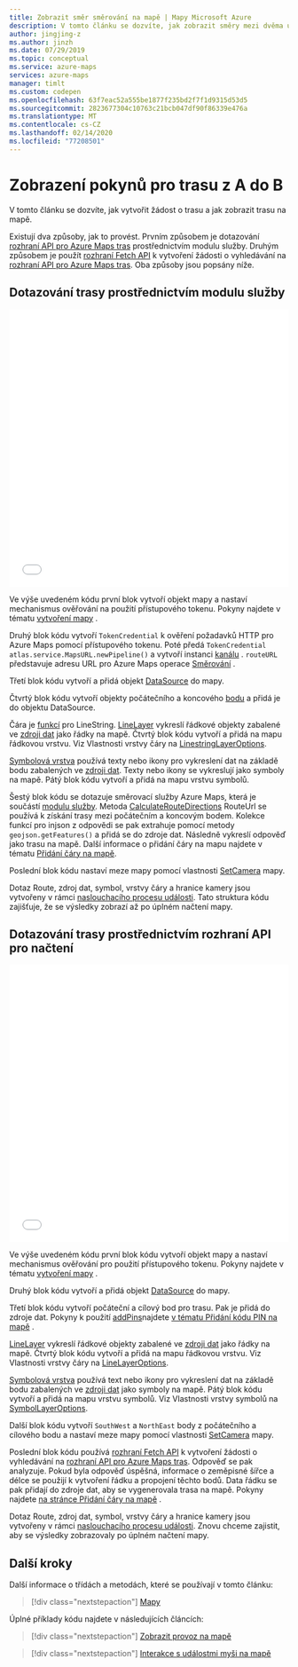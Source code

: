 ```yaml
---
title: Zobrazit směr směrování na mapě | Mapy Microsoft Azure
description: V tomto článku se dozvíte, jak zobrazit směry mezi dvěma umístěními na mapě pomocí webové sady SDK Microsoft Azure Maps.
author: jingjing-z
ms.author: jinzh
ms.date: 07/29/2019
ms.topic: conceptual
ms.service: azure-maps
services: azure-maps
manager: timlt
ms.custom: codepen
ms.openlocfilehash: 63f7eac52a555be1877f235bd2f7f1d9315d53d5
ms.sourcegitcommit: 2823677304c10763c21bcb047df90f86339e476a
ms.translationtype: MT
ms.contentlocale: cs-CZ
ms.lasthandoff: 02/14/2020
ms.locfileid: "77208501"
---
```

# <a name="show-directions-from-a-to-b"></a>Zobrazení pokynů pro trasu z A do B

V tomto článku se dozvíte, jak vytvořit žádost o trasu a jak zobrazit trasu na mapě.

Existují dva způsoby, jak to provést. Prvním způsobem je dotazování [rozhraní API pro Azure Maps tras](https://docs.microsoft.com/rest/api/maps/route/getroutedirections) prostřednictvím modulu služby. Druhým způsobem je použít [rozhraní Fetch API](https://fetch.spec.whatwg.org/) k vytvoření žádosti o vyhledávání na [rozhraní API pro Azure Maps tras](https://docs.microsoft.com/rest/api/maps/route/getroutedirections). Oba způsoby jsou popsány níže.

## <a name="query-the-route-via-service-module"></a>Dotazování trasy prostřednictvím modulu služby

<iframe height='500' scrolling='no' title='Zobrazit pokyny od A do B na mapě (modul služby)' src='//codepen.io/azuremaps/embed/RBZbep/?height=265&theme-id=0&default-tab=js,result&embed-version=2&editable=true' frameborder='no' allowtransparency='true' allowfullscreen='true' style='width: 100%;'>Pomocí Azure Maps (<a href='https://codepen.io/azuremaps'>@azuremaps</a>) na <a href='https://codepen.io'>CodePen</a>se na <a href='https://codepen.io/azuremaps/pen/RBZbep/'>mapě (modul služby) Podívejte na pero, které ukazuje směr od a do B</a> .
</iframe>

Ve výše uvedeném kódu první blok vytvoří objekt mapy a nastaví mechanismus ověřování na použití přístupového tokenu. Pokyny najdete v tématu [vytvoření mapy](./map-create.md) .

Druhý blok kódu vytvoří `TokenCredential` k ověření požadavků HTTP pro Azure Maps pomocí přístupového tokenu. Poté předá `TokenCredential` `atlas.service.MapsURL.newPipeline()` a vytvoří instanci [kanálu](https://docs.microsoft.com/javascript/api/azure-maps-rest/atlas.service.pipeline?view=azure-maps-typescript-latest) . `routeURL` představuje adresu URL pro Azure Maps operace [Směrování](https://docs.microsoft.com/rest/api/maps/route) .

Třetí blok kódu vytvoří a přidá objekt [DataSource](https://docs.microsoft.com/javascript/api/azure-maps-control/atlas.source.datasource?view=azure-iot-typescript-latest) do mapy.

Čtvrtý blok kódu vytvoří objekty počátečního a koncového [bodu](https://docs.microsoft.com/javascript/api/azure-maps-control/atlas.data.point?view=azure-iot-typescript-latest) a přidá je do objektu DataSource.

Čára je [funkcí](https://docs.microsoft.com/javascript/api/azure-maps-control/atlas.data.feature?view=azure-iot-typescript-latest) pro LineString. [LineLayer](https://docs.microsoft.com/javascript/api/azure-maps-control/atlas.layer.linelayer?view=azure-iot-typescript-latest) vykreslí řádkové objekty zabalené ve [zdroji dat](https://docs.microsoft.com/javascript/api/azure-maps-control/atlas.source.datasource?view=azure-iot-typescript-latest) jako řádky na mapě. Čtvrtý blok kódu vytvoří a přidá na mapu řádkovou vrstvu. Viz Vlastnosti vrstvy čáry na [LinestringLayerOptions](https://docs.microsoft.com/javascript/api/azure-maps-control/atlas.linelayeroptions?view=azure-iot-typescript-latest).

[Symbolová vrstva](https://docs.microsoft.com/javascript/api/azure-maps-control/atlas.layer.symbollayer?view=azure-iot-typescript-latest) používá texty nebo ikony pro vykreslení dat na základě bodu zabalených ve [zdroji dat](https://docs.microsoft.com/javascript/api/azure-maps-control/atlas.source.datasource?view=azure-iot-typescript-latest). Texty nebo ikony se vykreslují jako symboly na mapě. Pátý blok kódu vytvoří a přidá na mapu vrstvu symbolů.

Šestý blok kódu se dotazuje směrovací služby Azure Maps, která je součástí [modulu služby](how-to-use-services-module.md). Metoda [CalculateRouteDirections](https://docs.microsoft.com/javascript/api/azure-maps-rest/atlas.service.routeurl?view=azure-iot-typescript-latest#methods) RouteUrl se používá k získání trasy mezi počátečním a koncovým bodem. Kolekce funkcí pro injson z odpovědi se pak extrahuje pomocí metody `geojson.getFeatures()` a přidá se do zdroje dat. Následně vykreslí odpověď jako trasu na mapě. Další informace o přidání čáry na mapu najdete v tématu [Přidání čáry na mapě](map-add-line-layer.md).

Poslední blok kódu nastaví meze mapy pomocí vlastnosti [SetCamera](https://docs.microsoft.com/javascript/api/azure-maps-control/atlas.map?view=azure-iot-typescript-latest#setcamera-cameraoptions---cameraboundsoptions---animationoptions-) mapy.

Dotaz Route, zdroj dat, symbol, vrstvy čáry a hranice kamery jsou vytvořeny v rámci [naslouchacího procesu události](https://docs.microsoft.com/javascript/api/azure-maps-control/atlas.map?view=azure-iot-typescript-latest#events). Tato struktura kódu zajišťuje, že se výsledky zobrazí až po úplném načtení mapy.

## <a name="query-the-route-via-fetch-api"></a>Dotazování trasy prostřednictvím rozhraní API pro načtení

<iframe height='500' scrolling='no' title='Zobrazit směr od A do B na mapě' src='//codepen.io/azuremaps/embed/zRyNmP/?height=469&theme-id=0&default-tab=js,result&embed-version=2&editable=true' frameborder='no' allowtransparency='true' allowfullscreen='true' style='width: 100%;'>Přečtěte si informace o tom, jak se na mapě Azure Maps (@azuremaps) v <a href='https://codepen.io'>CodePen</a>(<a href='https://codepen.io/azuremaps'> </a>) zobrazuje <a href='https://codepen.io/azuremaps/pen/zRyNmP/'>směr</a> pera.
</iframe>

Ve výše uvedeném kódu první blok kódu vytvoří objekt mapy a nastaví mechanismus ověřování pro použití přístupového tokenu. Pokyny najdete v tématu [vytvoření mapy](./map-create.md) .

Druhý blok kódu vytvoří a přidá objekt [DataSource](https://docs.microsoft.com/javascript/api/azure-maps-control/atlas.source.datasource?view=azure-iot-typescript-latest) do mapy.

Třetí blok kódu vytvoří počáteční a cílový bod pro trasu. Pak je přidá do zdroje dat. Pokyny k použití [addPins](https://docs.microsoft.com/javascript/api/azure-maps-control/atlas.map?view=azure-iot-typescript-latest)najdete [v tématu Přidání kódu PIN na mapě](map-add-pin.md) .

[LineLayer](https://docs.microsoft.com/javascript/api/azure-maps-control/atlas.layer.linelayer?view=azure-iot-typescript-latest) vykreslí řádkové objekty zabalené ve [zdroji dat](https://docs.microsoft.com/javascript/api/azure-maps-control/atlas.source.datasource?view=azure-iot-typescript-latest) jako řádky na mapě. Čtvrtý blok kódu vytvoří a přidá na mapu řádkovou vrstvu. Viz Vlastnosti vrstvy čáry na [LineLayerOptions](https://docs.microsoft.com/javascript/api/azure-maps-control/atlas.linelayeroptions?view=azure-iot-typescript-latest).

[Symbolová vrstva](https://docs.microsoft.com/javascript/api/azure-maps-control/atlas.layer.symbollayer?view=azure-iot-typescript-latest) používá text nebo ikony pro vykreslení dat na základě bodu zabalených ve [zdroji dat](https://docs.microsoft.com/javascript/api/azure-maps-control/atlas.source.datasource?view=azure-iot-typescript-latest) jako symboly na mapě. Pátý blok kódu vytvoří a přidá na mapu vrstvu symbolů. Viz Vlastnosti vrstvy symbolů na [SymbolLayerOptions](https://docs.microsoft.com/javascript/api/azure-maps-control/atlas.symbollayeroptions?view=azure-iot-typescript-latest).

Další blok kódu vytvoří `SouthWest` a `NorthEast` body z počátečního a cílového bodu a nastaví meze mapy pomocí vlastnosti [SetCamera](https://docs.microsoft.com/javascript/api/azure-maps-control/atlas.map?view=azure-iot-typescript-latest#setcamera-cameraoptions---cameraboundsoptions---animationoptions-) mapy.

Poslední blok kódu používá [rozhraní Fetch API](https://fetch.spec.whatwg.org/) k vytvoření žádosti o vyhledávání na [rozhraní API pro Azure Maps tras](https://docs.microsoft.com/rest/api/maps/route/getroutedirections). Odpověď se pak analyzuje. Pokud byla odpověď úspěšná, informace o zeměpisné šířce a délce se použijí k vytvoření řádku a propojení těchto bodů. Data řádku se pak přidají do zdroje dat, aby se vygenerovala trasa na mapě. Pokyny najdete [na stránce Přidání čáry na mapě](map-add-line-layer.md) .

Dotaz Route, zdroj dat, symbol, vrstvy čáry a hranice kamery jsou vytvořeny v rámci [naslouchacího procesu události](https://docs.microsoft.com/javascript/api/azure-maps-control/atlas.map?view=azure-iot-typescript-latest#events). Znovu chceme zajistit, aby se výsledky zobrazovaly po úplném načtení mapy.

## <a name="next-steps"></a>Další kroky

Další informace o třídách a metodách, které se používají v tomto článku:

> [!div class="nextstepaction"]
> [Mapy](https://docs.microsoft.com/javascript/api/azure-maps-control/atlas.map?view=azure-iot-typescript-latest)

Úplné příklady kódu najdete v následujících článcích:

> [!div class="nextstepaction"]
> [Zobrazit provoz na mapě](./map-show-traffic.md)

> [!div class="nextstepaction"]
> [Interakce s událostmi myši na mapě](./map-events.md)
